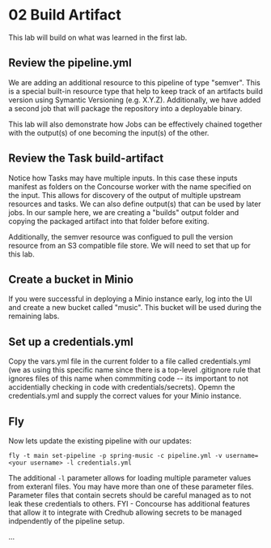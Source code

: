 # 02 Build Artifact

This lab will build on what was learned in the first lab.

## Review the pipeline.yml

We are adding an additional resource to this pipeline of type "semver".  This is a special built-in resource type that help to keep track of an artifacts build version using Symantic Versioning (e.g. X.Y.Z).  Additionally, we have added a second job that will package the repository into a deployable binary.

This lab will also demonstrate how Jobs can be effectively chained together with the output(s) of one becoming the input(s) of the other.

## Review the Task build-artifact

Notice how Tasks may have multiple inputs.  In this case these inputs manifest as folders on the Concourse worker with the name specified on the input.  This allows for discovery of the output of multiple upstream resources and tasks.  We can also define output(s) that can be used by later jobs.  In our sample here, we are creating a "builds" output folder and copying the packaged artifact into that folder before exiting.

Additionally, the semver resource was configued to pull the version resource from an S3 compatible file store.  We will need to set that up for this lab.

## Create a bucket in Minio

If you were successful in deploying a Minio instance early, log into the UI and create a new bucket called "music".  This bucket will be used during the remaining labs.

## Set up a credentials.yml

Copy the vars.yml file in the current folder to a file called credentials.yml (we as using this specific name since there is a top-level .gitignore rule that ignores files of this name when commmiting code -- its important to not accidentially checking in code with credentials/secrets).  Opemn the credentials.yml and supply the correct values for your Minio instance.

## Fly

Now lets update the existing pipeline with our updates:

```
fly -t main set-pipeline -p spring-music -c pipeline.yml -v username=<your username> -l credentials.yml
```

The additional `-l` parameter allows for loading multiple parameter values from exteranl files.  You may have more than one of these parameter files.  Parameter files that contain secrets should be careful managed as to not leak these credentials to others.  FYI - Concourse has additional features that allow it to integrate with Credhub allowing secrets to be managed indpendently of the pipeline setup.

...